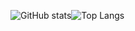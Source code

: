 ![GitHub stats](https://github-readme-stats.vercel.app/api?username=nocd5&show_icons=true&hide_border=true&line_height=30)![Top Langs](https://github-readme-stats.vercel.app/api/top-langs/?username=nocd5&hide=html&langs_count=10&layout=compact)

<!--
**nocd5/nocd5** is a ✨ _special_ ✨ repository because its `README.md` (this file) appears on your GitHub profile.

Here are some ideas to get you started:

- 🔭 I’m currently working on ...
- 🌱 I’m currently learning ...
- 👯 I’m looking to collaborate on ...
- 🤔 I’m looking for help with ...
- 💬 Ask me about ...
- 📫 How to reach me: ...
- 😄 Pronouns: ...
- ⚡ Fun fact: ...
-->
